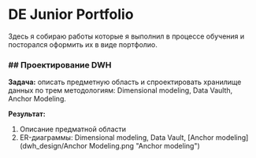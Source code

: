 # DE Junior Portfolio
Здесь я собираю работы которые я выполнил в процессе обучения и посторался оформить их в виде портфолио.

### ## Проектирование DWH
**Задача:** описать предметную область и спроектировать хранилище данных по трем методологиям: Dimensional modeling, Data Vaulth, Anchor Modeling.

**Результат:**
1. Описание предматной области
2. ER-диаграммы: Dimensional modeling, Data Vault, [Anchor modeling](dwh_design/Anchor Modeling.png "Anchor modeling")
